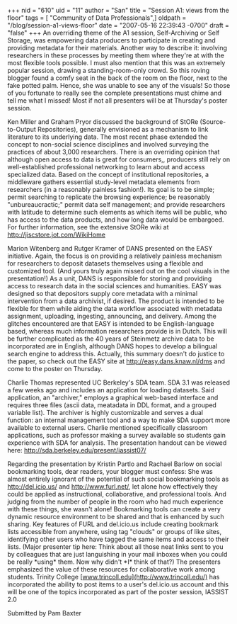 +++
nid = "610"
uid = "11"
author = "San"
title = "Session A1:  views from the floor"
tags = [ "Community of Data Professionals",]
oldpath = "/blog/session-a1-views-floor"
date = "2007-05-16 22:39:43 -0700"
draft = "false"
+++
An overriding theme of the A1 session, Self-Archiving or Self Storage,
was empowering data producers to participate in creating and providing
metadata for their materials. Another way to describe it: involving
researchers in these processes by meeting them where they're at with the
most flexible tools possible. I must also mention that this was an
extremely popular session, drawing a standing-room-only crowd. So this
roving blogger found a comfy seat in the back of the room on the floor,
next to the fake potted palm. Hence, she was unable to see any of the
visuals! So those of you fortunate to really see the complete
presentations must chime and tell me what I missed! Most if not all
presenters will be at Thursday's poster session.

Ken Miller and Graham Pryor discussed the background of StORe
(Source-to-Output Repositories), generally envisioned as a mechanism to
link literature to its underlying data. The most recent phase extended
the concept to non-social science disciplines and involved surveying the
practices of about 3,000 researchers. There is an overriding opinion
that although open access to data is great for consumers,, producers
still rely on well-established professional networking to learn about
and access specialized data. Based on the concept of institutional
repositories, a middleware gathers essential study-level metadata
elements from researchers (in a reasonably painless fashion!). Its goal
is to be simple; permit searching to replicate the browsing experience;
be reasonably "unbureaucractic;" permit data self management; and
provide researchers with latitude to determine such elements as which
items will be public, who has access to the data products, and how long
data would be embargoed. For further information, see the extensive
StORe wiki at <http://jiscstore.jot.com/WikiHome>

Marion Witenberg and Rutger Kramer of DANS presented on the EASY
initiative. Again, the focus is on providing a relatively painless
mechanism for researchers to deposit datasets themselves using a
flexible and customized tool. (And yours truly again missed out on the
cool visuals in the presentation!) As a unit, DANS is responsible for
storing and providing access to research data in the social sciences and
humanities. EASY was designed so that depositors supply core metadata
with a minimal intervention from a data archivist, if desired. The
product is intended to be flexible for them while aiding the data
workflow associated with metadata assignment, uploading, ingesting,
announcing, and delivery. Among the glitches encountered are that EASY
is intended to be English-language based, whereas much information
researchers provide is in Dutch. This will be further complicated as the
40 years of Steinmetz archive data to be incorporated are in English,
although DANS hopes to develop a bilingual search engine to address
this. Actually, this summary doesn't do justice to the paper, so check
out the EASY site at <http://easy.dans.knaw.nl/dms> and come to the
poster on Thursday.

Charlie Thomas represented UC Berkeley's SDA team. SDA 3.1 was released
a few weeks ago and includes an application for loading datasets. Said
application, an "archiver," employs a graphical web-based interface and
requires three files (ascii data, meatadata in DDL format, and a grouped
variable list). The archiver is highly customizable and serves a dual
function: an internal management tool and a way to make SDA support more
available to external users. Charlie mentioned specifically classroom
applications, such as professor making a survey available so students
gain experience with SDA for analysis. The presentation handout can be
viewed here: http://sda.berkeley.edu/present/iassist07/

Regarding the presentation by Kristin Partlo and Rachael Barlow on
social bookmarking tools, dear readers, your blogger must confess: She
was almost entirely ignorant of the potential of such social bookmarking
tools as <http://del.icio.us/> and http://www.furl.net/, let alone how
effectively they could be applied as instructional, collaborative, and
professional tools. And judging from the number of people in the room
who had much experience with these things, she wasn't alone! Bookmarking
tools can create a very dynamic resource environment to be shared and
that is enhanced by such sharing. Key features of FURL and del.icio.us
include creating bookmark lists accessible from anywhere, using tag
"clouds" or groups of like sites, identifying other users who have
tagged the same items and access to their lists. (Major presenter tip
here: Think about all those neat links sent to you by colleagues that
are just languishing in your mail inboxes when you could be really
\*using\* them. Now why didn't \*I\* think of that?) The presenters
emphasized the value of these resources for collaborative work among
students. Trinity College [www.trincoll.edu](http://www.trincoll.edu/)
has incorporated the ability to post items to a user's del.icio.us
account and this will be one of the topics incorporated as part of the
poster session, IASSIST 2.0

Submitted by Pam Baxter
